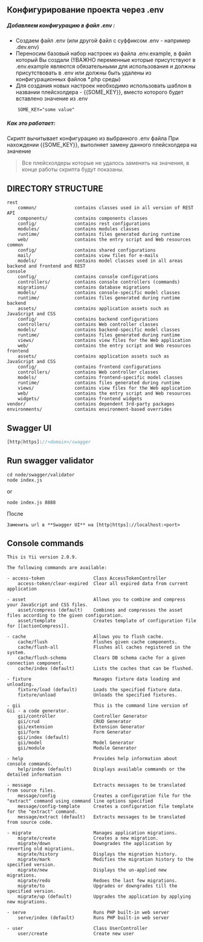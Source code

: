 Конфигурирование проекта через .env
-------------------

##### Добавляем конфигурацию в файл .env :
* Создаем файл .env (или другой файл с суффиксом .env - например .dev.env)
* Переносим базовый набор настроек из файла .env.example, в файл который Вы создали (!!ВАЖНО переменные которые присутствуют в .env.example являются обязательными для использования и должны присутствовать в .env или должны быть удалены из конфигурационных файлов *.php среды)
* Для создания новых настроек необходимо использовать шаблон в названии плейсхолдера - {{SOME_KEY}}, вместо которого будет вставлено значение из .env
```
    SOME_KEY="some value"
```


##### Как это работает:
 Скрипт вычитывает конфигурацию из выбранного .env файла
 При нахождении {{SOME_KEY}}, выполняет замену данного плейсхолдера на значение

> Все плейсхолдеры которые не удалось заменить на значения, в конце работы скрипта будут показаны.


DIRECTORY STRUCTURE
-------------------

```
rest
    common/              contains classes used in all version of REST API
    components/          contains components classes
    config/              contains rest configurations
    modules/             contains modules classes
    runtime/             contains files generated during runtime
    web/                 contains the entry script and Web resources
common
    config/              contains shared configurations
    mail/                contains view files for e-mails
    models/              contains model classes used in all areas backend and frontend and REST
console
    config/              contains console configurations
    controllers/         contains console controllers (commands)
    migrations/          contains database migrations
    models/              contains console-specific model classes
    runtime/             contains files generated during runtime
backend
    assets/              contains application assets such as JavaScript and CSS
    config/              contains backend configurations
    controllers/         contains Web controller classes
    models/              contains backend-specific model classes
    runtime/             contains files generated during runtime
    views/               contains view files for the Web application
    web/                 contains the entry script and Web resources
frontend
    assets/              contains application assets such as JavaScript and CSS
    config/              contains frontend configurations
    controllers/         contains Web controller classes
    models/              contains frontend-specific model classes
    runtime/             contains files generated during runtime
    views/               contains view files for the Web application
    web/                 contains the entry script and Web resources
    widgets/             contains frontend widgets
vendor/                  contains dependent 3rd-party packages
environments/            contains environment-based overrides
```


Swagger UI
------------

```php
[http|https]://<domain>/swagger
```
Run swagger validator
------------

```shell
cd node/swagger/validator
node index.js
```
or
```shell
node index.js 8888
```

После
```
Заменить url в **Swagger UI** на [http|https]://localhost:<port>
```

Console commands
-------------

```shell
This is Yii version 2.0.9.

The following commands are available:

- access-token                  Class AccessTokenController
    access-token/clear-expired  Clear all expired data from current application

- asset                         Allows you to combine and compress your JavaScript and CSS files.
    asset/compress (default)    Combines and compresses the asset files according to the given configuration.
    asset/template              Creates template of configuration file for [[actionCompress]].

- cache                         Allows you to flush cache.
    cache/flush                 Flushes given cache components.
    cache/flush-all             Flushes all caches registered in the system.
    cache/flush-schema          Clears DB schema cache for a given connection component.
    cache/index (default)       Lists the caches that can be flushed.

- fixture                       Manages fixture data loading and unloading.
    fixture/load (default)      Loads the specified fixture data.
    fixture/unload              Unloads the specified fixtures.

- gii                           This is the command line version of Gii - a code generator.
    gii/controller              Controller Generator
    gii/crud                    CRUD Generator
    gii/extension               Extension Generator
    gii/form                    Form Generator
    gii/index (default)
    gii/model                   Model Generator
    gii/module                  Module Generator

- help                          Provides help information about console commands.
    help/index (default)        Displays available commands or the detailed information

- message                       Extracts messages to be translated from source files.
    message/config              Creates a configuration file for the "extract" command using command line options specified
    message/config-template     Creates a configuration file template for the "extract" command.
    message/extract (default)   Extracts messages to be translated from source code.

- migrate                       Manages application migrations.
    migrate/create              Creates a new migration.
    migrate/down                Downgrades the application by reverting old migrations.
    migrate/history             Displays the migration history.
    migrate/mark                Modifies the migration history to the specified version.
    migrate/new                 Displays the un-applied new migrations.
    migrate/redo                Redoes the last few migrations.
    migrate/to                  Upgrades or downgrades till the specified version.
    migrate/up (default)        Upgrades the application by applying new migrations.

- serve                         Runs PHP built-in web server
    serve/index (default)       Runs PHP built-in web server

- user                          Class UserController
    user/create                 Create new user
```
